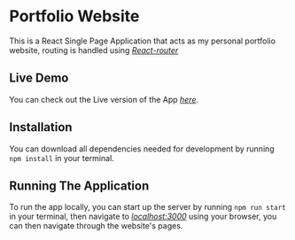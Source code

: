 # **Portfolio Website**

This is a React Single Page Application that acts as my personal portfolio website, routing is handled using [_React-router_](https://reactrouter.com/en/main)

## **Live Demo**

You can check out the Live version of the App [_here_](https://youssefashwal.netlify.app/).

## **Installation**

You can download all dependencies needed for development by running `npm install` in your terminal.

## **Running The Application**

To run the app locally, you can start up the server by running `npm run start` in your terminal, then navigate to [_localhost:3000_](http://localhost:3000/) using your browser, you can then navigate through the website's pages.
